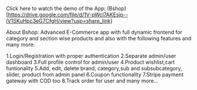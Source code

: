 Click here to watch the demo of the App: (Bshop)[https://drive.google.com/file/d/1V-pWcl7AKEsjp--lV1SKuHpc3eG7CfgH/view?usp=share_link]

About Bshop:
Advanced E-Commerce app with full dynamic frontend for category and section wise products and also with the following features and many more:


1.Login/Registration with proper authentication
2.Separate admin/user dashboard
3.Full profile control for admin/user
4.Product wishlist,cart funtionality
5.Add, edit, delete brand, category,sub and subsubcategory, slider, product from admin panel
6.Coupon functionality
7.Stripe payment gateway with COD too
8.Track order for user and many more...
